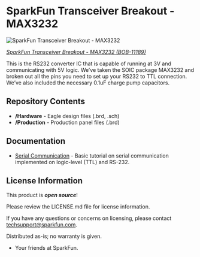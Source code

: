 SparkFun Transceiver Breakout - MAX3232
===============================

![SparkFun Transceiver Breakout - MAX3232](https://cdn.sparkfun.com//assets/parts/6/7/3/8/11189-02a.jpg)

[*SparkFun Transceiver Breakout - MAX3232 (BOB-11189)*](https://www.sparkfun.com/products/11189)

This is the RS232 converter IC that is capable of running at 3V and communicating with 5V logic.
We’ve taken the SOIC package MAX3232 and broken out all the pins you need to set up your RS232 to TTL connection. 
We’ve also included the necessary 0.1uF charge pump capacitors. 

Repository Contents
-------------------
* **/Hardware** - Eagle design files (.brd, .sch)
* **/Production** - Production panel files (.brd)

Documentation
-------------------
* [Serial Communication](https://learn.sparkfun.com/tutorials/serial-communication) - Basic tutorial on serial communication implemented on logic-level (TTL) and RS-232.

License Information
-------------------

This product is _**open source**_! 

Please review the LICENSE.md file for license information. 

If you have any questions or concerns on licensing, please contact techsupport@sparkfun.com.

Distributed as-is; no warranty is given.

- Your friends at SparkFun.
